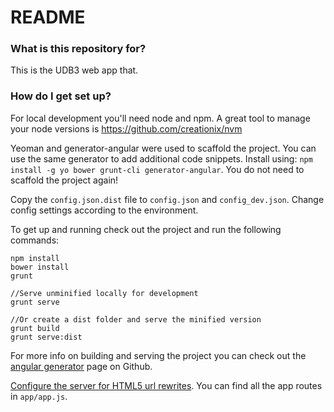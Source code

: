 # README #

### What is this repository for? ###

This is the UDB3 web app that.

### How do I get set up? ###

For local development you'll need node and npm. A great tool to manage your node versions is https://github.com/creationix/nvm

Yeoman and generator-angular were used to scaffold the project. You can use the same generator to add additional code snippets.
Install using: ```npm install -g yo bower grunt-cli generator-angular```. You do not need to scaffold the project again!

Copy the ```config.json.dist``` file to ```config.json``` and ```config_dev.json```. Change config settings according to the environment.

To get up and running check out the project and run the following commands:
```
npm install
bower install
grunt

//Serve unminified locally for development
grunt serve

//Or create a dist folder and serve the minified version
grunt build
grunt serve:dist
```

For more info on building and serving the project you can check out the [angular generator](https://github.com/yeoman/generator-angular) page on Github.

[Configure the server for HTML5 url rewrites](https://github.com/angular-ui/ui-router/wiki/Frequently-Asked-Questions#how-to-configure-your-server-to-work-with-html5mode).
You can find all the app routes in ```app/app.js```.
